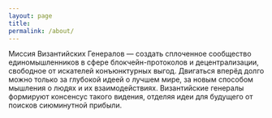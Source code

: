 ```yaml
---
layout: page
title: 
permalink: /about/ 
---
```


Миссия Византийских Генералов — создать сплоченное сообщество единомышленников в сфере блокчейн-протоколов и децентрализации, свободное от искателей конъюнктурных выгод. Двигаться вперёд долго можно только за глубокой идеей о лучшем мире, за новым способом мышления о людях и их взаимодействиях. Византийские генералы формируют консенсус такого видения, отделяя идеи для будущего от поисков сиюминутной прибыли.

